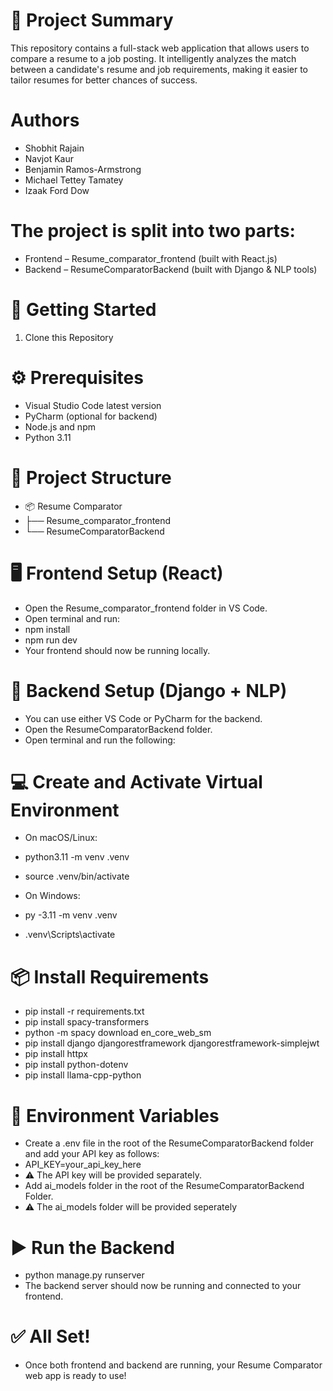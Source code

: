 # 🧠 Project Summary
This repository contains a full-stack web application that allows users to compare a resume to a job posting. It intelligently analyzes the match between a candidate's resume and job requirements, making it easier to tailor resumes for better chances of success.

# Authors
- Shobhit Rajain
- Navjot Kaur
- Benjamin Ramos-Armstrong
- Michael Tettey Tamatey
- Izaak Ford Dow

# The project is split into two parts:

- Frontend – Resume_comparator_frontend (built with React.js)
- Backend – ResumeComparatorBackend (built with Django & NLP tools)

# 🚀 Getting Started
1. Clone this Repository

# ⚙️ Prerequisites
- Visual Studio Code latest version
- PyCharm (optional for backend)
- Node.js and npm
- Python 3.11

# 📁 Project Structure
- 📦 Resume Comparator
- ├── Resume_comparator_frontend
- └── ResumeComparatorBackend


# 🖥️ Frontend Setup (React)
- Open the Resume_comparator_frontend folder in VS Code.
- Open terminal and run:
- npm install
- npm run dev
- Your frontend should now be running locally.

# 🔧 Backend Setup (Django + NLP)
- You can use either VS Code or PyCharm for the backend.
- Open the ResumeComparatorBackend folder.
- Open terminal and run the following:

# 💻 Create and Activate Virtual Environment
- On macOS/Linux:
- python3.11 -m venv .venv
- source .venv/bin/activate

- On Windows:
- py -3.11 -m venv .venv
- .venv\Scripts\activate

# 📦 Install Requirements
- pip install -r requirements.txt
- pip install spacy-transformers
- python -m spacy download en_core_web_sm
- pip install django djangorestframework djangorestframework-simplejwt
- pip install httpx
- pip install python-dotenv
- pip install llama-cpp-python

# 🔐 Environment Variables
- Create a .env file in the root of the ResumeComparatorBackend folder and add your API key as follows:
- API_KEY=your_api_key_here
- ⚠️ The API key will be provided separately.
- Add ai_models folder in the root of the ResumeComparatorBackend Folder.
- ⚠️ The ai_models folder will be provided seperately

# ▶️ Run the Backend
- python manage.py runserver
- The backend server should now be running and connected to your frontend.

# ✅ All Set!
- Once both frontend and backend are running, your Resume Comparator web app is ready to use!
